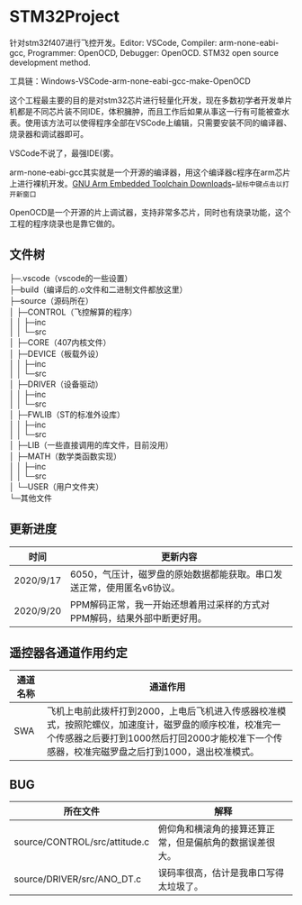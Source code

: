 # STM32Project
针对stm32f407进行飞控开发。Editor: VSCode, Compiler: arm-none-eabi-gcc, Programmer: OpenOCD, Debugger: OpenOCD. STM32 open source development method.

工具链：Windows-VSCode-arm-none-eabi-gcc-make-OpenOCD

这个工程最主要的目的是对stm32芯片进行轻量化开发，现在多数初学者开发单片机都是不同芯片装不同IDE，体积臃肿，而且工作后如果从事这一行有可能被查水表。使用该方法可以使得程序全部在VSCode上编辑，只需要安装不同的编译器、烧录器和调试器即可。

VSCode不说了，最强IDE(雾。

arm-none-eabi-gcc其实就是一个开源的编译器，用这个编译器c程序在arm芯片上进行裸机开发。[GNU Arm Embedded Toolchain Downloads](https://developer.arm.com/tools-and-software/open-source-software/developer-tools/gnu-toolchain/gnu-rm/downloads)`←鼠标中键点击以打开新窗口`

OpenOCD是一个开源的片上调试器，支持非常多芯片，同时也有烧录功能，这个工程的程序烧录也是靠它做的。

## 文件树
├─.vscode（vscode的一些设置）  
├─build（编译后的.o文件和二进制文件都放这里）  
├─source（源码所在）  
│  ├─CONTROL（飞控解算的程序）  
│  │  ├─inc  
│  │  └─src  
│  ├─CORE（407内核文件）  
│  ├─DEVICE（板载外设）  
│  │  ├─inc  
│  │  └─src  
│  ├─DRIVER（设备驱动）  
│  │  ├─inc  
│  │  └─src  
│  ├─FWLIB（ST的标准外设库）  
│  │  ├─inc  
│  │  └─src  
│  ├─LIB（一些直接调用的库文件，目前没用）  
│  ├─MATH（数学类函数实现）  
│  │  ├─inc  
│  │  └─src  
│  └─USER（用户文件夹）  
└─其他文件

## 更新进度
|时间|更新内容|
|-|-|
|2020/9/17|6050，气压计，磁罗盘的原始数据都能获取。串口发送正常，使用匿名v6协议。|
|2020/9/20|PPM解码正常，我一开始还想着用过采样的方式对PPM解码，结果外部中断更好用。|

## 遥控器各通道作用约定
|通道名称|通道作用|
|-|-|
|SWA|飞机上电前此拨杆打到2000，上电后飞机进入传感器校准模式，按照陀螺仪，加速度计，磁罗盘的顺序校准，校准完一个传感器之后要打到1000然后打回2000才能校准下一个传感器，校准完磁罗盘之后打到1000，退出校准模式。|

## BUG
|所在文件|解释|
|-|-|
|source/CONTROL/src/attitude.c|俯仰角和横滚角的接算还算正常，但是偏航角的数据误差很大。|
|source/DRIVER/src/ANO_DT.c|误码率很高，估计是我串口写得太垃圾了。|